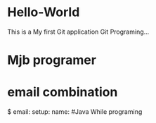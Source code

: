 # Hello-World
This is a My first Git application
Git Programing...
<!--i am Manab now i build a 
application to print Hello,World In
your java device-->
# Mjb programer
# email combination
$ email: setup: name:
#Java While programing
